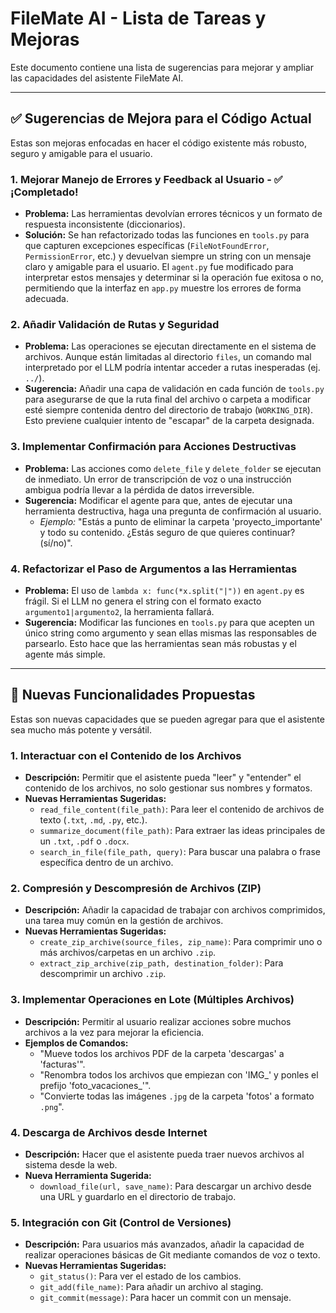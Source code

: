 # FileMate AI - Lista de Tareas y Mejoras

Este documento contiene una lista de sugerencias para mejorar y ampliar las capacidades del asistente FileMate AI.

---

## ✅ **Sugerencias de Mejora para el Código Actual**

Estas son mejoras enfocadas en hacer el código existente más robusto, seguro y amigable para el usuario.

### 1. Mejorar Manejo de Errores y Feedback al Usuario - ✅ ¡Completado!
- **Problema:** Las herramientas devolvían errores técnicos y un formato de respuesta inconsistente (diccionarios).
- **Solución:** Se han refactorizado todas las funciones en `tools.py` para que capturen excepciones específicas (`FileNotFoundError`, `PermissionError`, etc.) y devuelvan siempre un string con un mensaje claro y amigable para el usuario. El `agent.py` fue modificado para interpretar estos mensajes y determinar si la operación fue exitosa o no, permitiendo que la interfaz en `app.py` muestre los errores de forma adecuada.

### 2. Añadir Validación de Rutas y Seguridad
- **Problema:** Las operaciones se ejecutan directamente en el sistema de archivos. Aunque están limitadas al directorio `files`, un comando mal interpretado por el LLM podría intentar acceder a rutas inesperadas (ej. `../`).
- **Sugerencia:** Añadir una capa de validación en cada función de `tools.py` para asegurarse de que la ruta final del archivo o carpeta a modificar esté siempre contenida dentro del directorio de trabajo (`WORKING_DIR`). Esto previene cualquier intento de "escapar" de la carpeta designada.

### 3. Implementar Confirmación para Acciones Destructivas
- **Problema:** Las acciones como `delete_file` y `delete_folder` se ejecutan de inmediato. Un error de transcripción de voz o una instrucción ambigua podría llevar a la pérdida de datos irreversible.
- **Sugerencia:** Modificar el agente para que, antes de ejecutar una herramienta destructiva, haga una pregunta de confirmación al usuario.
  - *Ejemplo:* "Estás a punto de eliminar la carpeta 'proyecto_importante' y todo su contenido. ¿Estás seguro de que quieres continuar? (sí/no)".

### 4. Refactorizar el Paso de Argumentos a las Herramientas
- **Problema:** El uso de `lambda x: func(*x.split("|"))` en `agent.py` es frágil. Si el LLM no genera el string con el formato exacto `argumento1|argumento2`, la herramienta fallará.
- **Sugerencia:** Modificar las funciones en `tools.py` para que acepten un único string como argumento y sean ellas mismas las responsables de parsearlo. Esto hace que las herramientas sean más robustas y el agente más simple.

---

## 🚀 **Nuevas Funcionalidades Propuestas**

Estas son nuevas capacidades que se pueden agregar para que el asistente sea mucho más potente y versátil.

### 1. Interactuar con el Contenido de los Archivos
- **Descripción:** Permitir que el asistente pueda "leer" y "entender" el contenido de los archivos, no solo gestionar sus nombres y formatos.
- **Nuevas Herramientas Sugeridas:**
  - `read_file_content(file_path)`: Para leer el contenido de archivos de texto (`.txt`, `.md`, `.py`, etc.).
  - `summarize_document(file_path)`: Para extraer las ideas principales de un `.txt`, `.pdf` o `.docx`.
  - `search_in_file(file_path, query)`: Para buscar una palabra o frase específica dentro de un archivo.

### 2. Compresión y Descompresión de Archivos (ZIP)
- **Descripción:** Añadir la capacidad de trabajar con archivos comprimidos, una tarea muy común en la gestión de archivos.
- **Nuevas Herramientas Sugeridas:**
  - `create_zip_archive(source_files, zip_name)`: Para comprimir uno o más archivos/carpetas en un archivo `.zip`.
  - `extract_zip_archive(zip_path, destination_folder)`: Para descomprimir un archivo `.zip`.

### 3. Implementar Operaciones en Lote (Múltiples Archivos)
- **Descripción:** Permitir al usuario realizar acciones sobre muchos archivos a la vez para mejorar la eficiencia.
- **Ejemplos de Comandos:**
  - "Mueve todos los archivos PDF de la carpeta 'descargas' a 'facturas'".
  - "Renombra todos los archivos que empiezan con 'IMG_' y ponles el prefijo 'foto_vacaciones_'".
  - "Convierte todas las imágenes `.jpg` de la carpeta 'fotos' a formato `.png`".

### 4. Descarga de Archivos desde Internet
- **Descripción:** Hacer que el asistente pueda traer nuevos archivos al sistema desde la web.
- **Nueva Herramienta Sugerida:**
  - `download_file(url, save_name)`: Para descargar un archivo desde una URL y guardarlo en el directorio de trabajo.

### 5. Integración con Git (Control de Versiones)
- **Descripción:** Para usuarios más avanzados, añadir la capacidad de realizar operaciones básicas de Git mediante comandos de voz o texto.
- **Nuevas Herramientas Sugeridas:**
  - `git_status()`: Para ver el estado de los cambios.
  - `git_add(file_name)`: Para añadir un archivo al staging.
  - `git_commit(message)`: Para hacer un commit con un mensaje.
